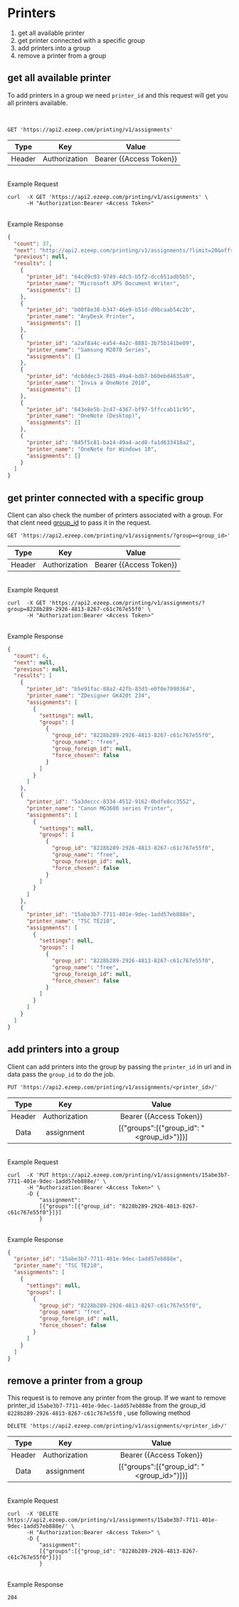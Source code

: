 # Printers

1. get all available printer
2. get printer connected with a specific group
3. add printers into a group
4. remove a printer from a group

## get all available printer

To add printers in a group we need `printer_id` and this request will get you all printers available.

<br>

```shell
GET 'https://api2.ezeep.com/printing/v1/assignments'
```

|  Type  |      Key      |          Value          |
| :----: | :-----------: | :---------------------: |
| Header | Authorization | Bearer {{Access Token}} |

<br>
Example Request

```shell
curl  -X GET 'https://api2.ezeep.com/printing/v1/assignments' \
      -H "Authorization:Bearer <Access Token>"
```

<br>
Example Response

```json
{
  "count": 37,
  "next": "http://api2.ezeep.com/printing/v1/assignments/?limit=20&offset=20",
  "previous": null,
  "results": [
    {
      "printer_id": "64cd9c03-9749-4dc5-b5f2-dcc651adb5b5",
      "printer_name": "Microsoft XPS Document Writer",
      "assignments": []
    },
    {
      "printer_id": "b00f8e38-b347-46e9-b51d-d9bcaab54c2b",
      "printer_name": "AnyDesk Printer",
      "assignments": []
    },
    {
      "printer_id": "a2af8a4c-ea54-4a2c-8881-3b75b141be09",
      "printer_name": "Samsung M2070 Series",
      "assignments": []
    },
    {
      "printer_id": "dc6ddec3-2685-49a4-bdb7-b60ebd4635a9",
      "printer_name": "Invia a OneNote 2010",
      "assignments": []
    },
    {
      "printer_id": "643e8e5b-2c47-4367-bf97-5ffccab11c95",
      "printer_name": "OneNote (Desktop)",
      "assignments": []
    },
    {
      "printer_id": "845f5c81-ba14-49a4-acd8-fa1d633418a2",
      "printer_name": "OneNote for Windows 10",
      "assignments": []
    }
  ]
}
```

## get printer connected with a specific group

Client can also check the number of printers associated with a group. For that clent need [group_id](README.md) to pass it in the request.

```shell
GET 'https://api2.ezeep.com/printing/v1/assignments/?group=<group_id>'
```

|  Type  |      Key      |          Value          |
| :----: | :-----------: | :---------------------: |
| Header | Authorization | Bearer {{Access Token}} |

<br>
Example Request

```shell
curl  -X GET 'https://api2.ezeep.com/printing/v1/assignments/?group=8228b289-2926-4813-8267-c61c767e55f0' \
      -H "Authorization:Bearer <Access Token>"
```

<br>
Example Response

```json
{
  "count": 6,
  "next": null,
  "previous": null,
  "results": [
    {
      "printer_id": "b5e91fac-88a2-42fb-83d3-e0f0e7990364",
      "printer_name": "ZDesigner GK420t 234",
      "assignments": [
        {
          "settings": null,
          "groups": [
            {
              "group_id": "8228b289-2926-4813-8267-c61c767e55f0",
              "group_name": "free",
              "group_foreign_id": null,
              "force_chosen": false
            }
          ]
        }
      ]
    },
    {
      "printer_id": "5a3deccc-8334-4512-9162-0bdfe8cc3552",
      "printer_name": "Canon MG3600 series Printer",
      "assignments": [
        {
          "settings": null,
          "groups": [
            {
              "group_id": "8228b289-2926-4813-8267-c61c767e55f0",
              "group_name": "free",
              "group_foreign_id": null,
              "force_chosen": false
            }
          ]
        }
      ]
    },
    {
      "printer_id": "15abe3b7-7711-401e-9dec-1add57eb888e",
      "printer_name": "TSC TE210",
      "assignments": [
        {
          "settings": null,
          "groups": [
            {
              "group_id": "8228b289-2926-4813-8267-c61c767e55f0",
              "group_name": "free",
              "group_foreign_id": null,
              "force_chosen": false
            }
          ]
        }
      ]
    }
  ]
}
```

## add printers into a group

Client can add printers into the group by passing the `printer_id` in url and in data pass the `group_id` to do the job.

```shell
PUT 'https://api2.ezeep.com/printing/v1/assignments/<printer_id>/'
```

|  Type  |      Key      |                   Value                   |
| :----: | :-----------: | :---------------------------------------: |
| Header | Authorization |          Bearer {{Access Token}}          |
|  Data  |  assignment   | [{"groups":[{"group_id": "<group_id>"}]}] |

<br>
Example Request

```shell
curl  -X 'PUT https://api2.ezeep.com/printing/v1/assignments/15abe3b7-7711-401e-9dec-1add57eb888e/' \
      -H "Authorization:Bearer <Access Token>" \
      -D {
          "assignment":
          [{"groups":[{"group_id": "8228b289-2926-4813-8267-c61c767e55f0"}]}]
          }
```

<br>
Example Response

```json
{
  "printer_id": "15abe3b7-7711-401e-9dec-1add57eb888e",
  "printer_name": "TSC TE210",
  "assignments": [
    {
      "settings": null,
      "groups": [
        {
          "group_id": "8228b289-2926-4813-8267-c61c767e55f0",
          "group_name": "free",
          "group_foreign_id": null,
          "force_chosen": false
        }
      ]
    }
  ]
}
```

## remove a printer from a group

This request is to remove any printer from the group. If we want to remove printer_id `15abe3b7-7711-401e-9dec-1add57eb888e` from the group_id `8228b289-2926-4813-8267-c61c767e55f0` , use following method

```shell
DELETE 'https://api2.ezeep.com/printing/v1/assignments/<printer_id>/'
```

|  Type  |      Key      |                   Value                   |
| :----: | :-----------: | :---------------------------------------: |
| Header | Authorization |          Bearer {{Access Token}}          |
|  Data  |  assignment   | [{"groups":[{"group_id": "<group_id>"}]}] |

<br>
Example Request

```shell
curl  -X 'DELETE https://api2.ezeep.com/printing/v1/assignments/15abe3b7-7711-401e-9dec-1add57eb888e/' \
      -H "Authorization:Bearer <Access Token>" \
      -D {
          "assignment":
          [{"groups":[{"group_id": "8228b289-2926-4813-8267-c61c767e55f0"}]}]
          }
```

<br>
Example Response

```shell
204
```
